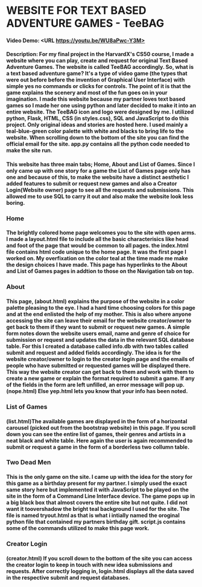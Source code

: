 # WEBSITE FOR TEXT BASED ADVENTURE GAMES - TeeBAG
#### Video Demo:  <URL https://youtu.be/WU8aPwc-Y3M>
#### Description: For my final project in the HarvardX's CS50 course, I made a website where you can play, create and request for original Text Based Adventure Games. The website is called TeeBAG accordingly. So, what is a text based adventure game? It's a type of video game (the types that were out before before the invention of Graphical User Interface) with simple yes no commands or clicks for controls. The point of it is that the game explains the scenery and most of the fun goes on in your imagination. I made this website because my partner loves text based games so I made her one using python and later decided to make it into an entire website. The TeeBAG icon and logo were designed by me. I utilized python, Flask, HTML, CSS (in styles.css), SQL and JavaScript to do this project. Only original ideas and stories are hosted here. I used mainly a teal-blue-green color palette with white and blacks to bring life to the website. When scrolling down to the bottom of the site you can find the official email for the site. app.py contains all the python code needed to make the site run.

#### This website has three main tabs; Home, About and List of Games. Since I only came up with one story for a game the List of Games page only has one and because of this, to make the website have a distinct aesthetic I added features to submit or request new games and also a Creator Login(Website owner) page to see all the requests and submissions. This allowed me to use SQL to carry it out and also make the website look less boring.

### Home
#### The brightly colored home page welcomes you to the site with open arms. I made a layout.html file to include all the basic characterisics like head and foot of the page that would be common to all pages. the index.html file contains html code unique to the home page. It was the first page I worked on. My overfixation on the color teal at the time made me make the design choices I have made. This page has hyperlinks to the About and List of Games pages in addtion to those on the Navigation tab on top.

### About
#### This page, (about.html) explains the purpose of the website in a color palette pleasing to the eye. I had a hard time choosing colors for this page and at the end enlisted the help of my mother. This is also where anyone accessing the site can leave their email for the website creator/owner to get back to them if they want to submit or request new games. A simple form notes down the website users email, name and genre of choice for submission or request and updates the data in the relevant SQL database table. For this I created a database called info.db with two tables called submit and request and added fields accordingly. The idea is for the website creator/owner to login to the creator login page and the emails of people who have submitted or requested games will be displayed there. This way the website creator can get back to them and work with them to create a new game or explain the format required to submit a game. If any of the fields in the form are left unfilled, an error message will pop up. (nope.html) Else yep.html lets you know that your info has been noted.

### List of Games
#### (list.html)The available games are displayed in the form of a horizontal carousel (picked out from the bootstrap website) in this page. If you scroll down you can see the entire list of games, their genres and artists in a neat black and white table. Here again the user is again recommended to submit or request a game in the form of a borderless two collumn table.

### Two Dead Men
#### This is the only game on the site. I came up with the idea for the story for this game as a birthday present for my partner. I simply used the exact same story here but implemented it with JavaScript to be played on the site in the form of a Command Line Interface device. The game pops up in a big black box that almost covers the entire site but not quite. I did not want it toovershadow the bright teal background I used for the site. The file is named tryout.html as that is what i intially named the oroginal python file that contained my partners birthday gift. script.js contains some of the commands utilized to make this page work.

### Creator Login
#### (creator.html) If you scroll down to the bottom of the site you can access the creator login to keep in touch with new idea submissions and requests. After correctly logging in, login.html displays all the data saved in the respective submit and request databases.